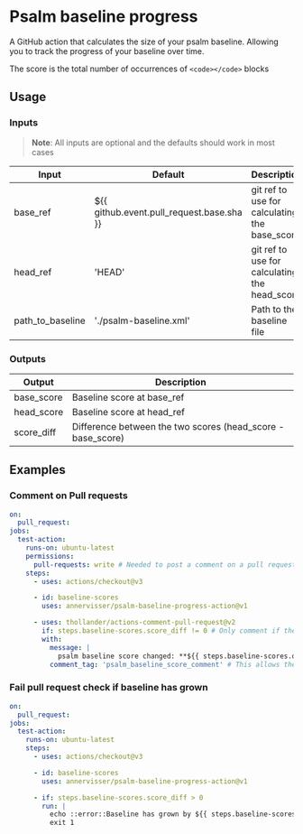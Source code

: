 # Psalm baseline progress
A GitHub action that calculates the size of your psalm baseline.
Allowing you to track the progress of your baseline over time.

The score is the total number of occurrences of `<code></code>` blocks

## Usage

### Inputs
> **Note**: All inputs are optional and the defaults should work in most cases 

| Input            | Default                                   | Description                                   |
|------------------|-------------------------------------------|-----------------------------------------------|
| base_ref         | ${{ github.event.pull_request.base.sha }} | git ref to use for calculating the base_score |
| head_ref         | 'HEAD'                                    | git ref to use for calculating the head_score |
| path_to_baseline | './psalm-baseline.xml'                    | Path to the baseline file                     |


### Outputs
| Output     | Description                                                 |
|------------|-------------------------------------------------------------|
| base_score | Baseline score at base_ref                                  |
| head_score | Baseline score at head_ref                                  |
| score_diff | Difference between the two scores (head_score - base_score) |

## Examples

### Comment on Pull requests
```yaml
on:
  pull_request:
jobs:
  test-action:
    runs-on: ubuntu-latest
    permissions:
      pull-requests: write # Needed to post a comment on a pull request
    steps:
      - uses: actions/checkout@v3

      - id: baseline-scores
        uses: annervisser/psalm-baseline-progress-action@v1

      - uses: thollander/actions-comment-pull-request@v2
        if: steps.baseline-scores.score_diff != 0 # Only comment if the score has changed
        with:
          message: |
            psalm baseline score changed: **${{ steps.baseline-scores.outputs.base_score }}** -> **${{ steps.baseline-scores.outputs.head_score }}**
          comment_tag: 'psalm_baseline_score_comment' # This allows the comment to be updated when the pull request changes
```

### Fail pull request check if baseline has grown
```yaml
on:
  pull_request:
jobs:
  test-action:
    runs-on: ubuntu-latest
    steps:
      - uses: actions/checkout@v3

      - id: baseline-scores
        uses: annervisser/psalm-baseline-progress-action@v1

      - if: steps.baseline-scores.score_diff > 0
        run: |
          echo ::error::Baseline has grown by ${{ steps.baseline-scores.score_diff }}
          exit 1
```
